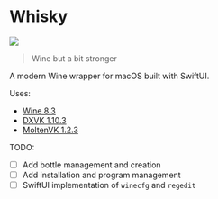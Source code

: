 # Whisky
![](https://img.shields.io/github/actions/workflow/status/IsaacMarovitz/Whisky/SwiftLint?style=for-the-badge)

> Wine but a bit stronger

A modern Wine wrapper for macOS built with SwiftUI.

Uses:
- [Wine 8.3](https://github.com/Gcenx/macOS_Wine_builds/releases/tag/8.3)
- [DXVK 1.10.3](https://github.com/Gcenx/DXVK-macOS/releases/tag/v1.10.3-47-gb144ae28)
- [MoltenVK 1.2.3](https://github.com/KhronosGroup/MoltenVK/releases/tag/v1.2.3)

TODO: 
- [ ] Add bottle management and creation
- [ ] Add installation and program management
- [ ] SwiftUI implementation of `winecfg` and `regedit` 
